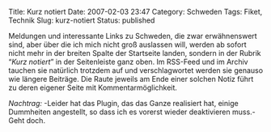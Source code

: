 Title: Kurz notiert
Date: 2007-02-03 23:47
Category: Schweden
Tags: Fiket, Technik
Slug: kurz-notiert
Status: published

Meldungen und interessante Links zu Schweden, die zwar erwähnenswert
sind, aber über die ich mich nicht groß auslassen will, werden ab sofort
nicht mehr in der breiten Spalte der Startseite landen, sondern in der
Rubrik “*Kurz notiert*” in der Seitenleiste ganz oben. Im RSS-Feed und
im Archiv tauchen sie natürlich trotzdem auf und verschlagwortet werden
sie genauso wie längere Beiträge. Die Raute jeweils am Ende einer
solchen Notiz führt zu deren eigener Seite mit Kommentarmöglichkeit.

*Nachtrag:* -Leider hat das Plugin, das das Ganze realisiert hat, einige
Dummheiten angestellt, so dass ich es vorerst wieder deaktivieren muss.-
Geht doch.

